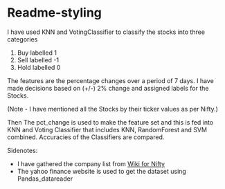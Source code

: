 # Readme-styling


I have used KNN and VotingClassifier to classify the stocks into three categories

1. Buy labelled 1
2. Sell labelled -1
3. Hold labelled 0

The features are the percentage changes over a period of 7 days. I have made decisions based on (+/-) 2% change and assigned labels for the Stocks.

(Note - I have mentioned all the Stocks by their ticker values as per Nifty.)

Then The pct_change is used to make the feature set and this is fed into KNN and Voting Classifier that includes KNN, RandomForest and SVM combined. 
Accuracies of the Classifiers are compared.

Sidenotes:
- I have gathered the company list from [Wiki for Nifty](https://en.wikipedia.org/wiki/NIFTY_50) 
- The yahoo finance website is used to get the dataset using Pandas_datareader
